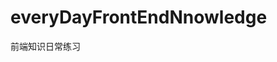 <!--
 * @Author: LeoFitz
 * @Date: 2020-09-01 10:29:33
 * @LastEditTime: 2021-07-29 10:04:31
 * @LastEditors: your name
 * @Description: 
 * @FilePath: \everyDayFrontEndNnowledge\README.md
-->
# everyDayFrontEndNnowledge
前端知识日常练习
